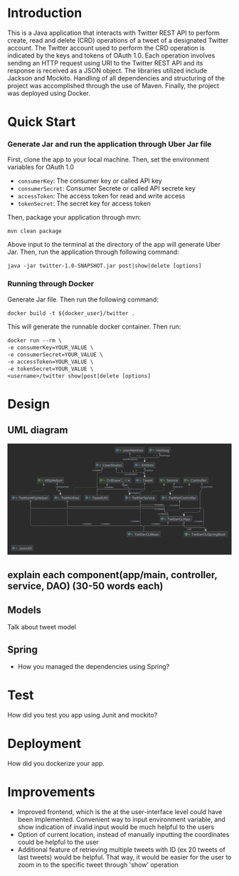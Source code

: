 # Introduction
This is a Java application that interacts with Twitter REST API to perform create, read and delete (CRD) operations of a tweet of a designated Twitter account. The Twitter account used to perform the CRD operation is indicated by the keys and tokens of OAuth 1.0. Each operation involves sending an HTTP request using URI to the Twitter REST API and its response is received as a JSON object. The libraries utilized include Jackson and Mockito. Handling of all dependencies and structuring of the project was accomplished through the use of Maven. Finally, the project was deployed using Docker.

# Quick Start
### Generate Jar and run the application through Uber Jar file
<!--- how to package your app using mvn?-->
First, clone the app to your local machine. Then, set the environment variables for OAuth 1.0
- `consumerKey`: The consumer key or called API key
- `consumerSecret`: Consumer Secrete or called API secrete key
- `accessToken`: The access token for read and write access
- `tokenSecret`: The secret key for access token

Then, package your application through mvn:
```
mvn clean package
```
Above input to the terminal at the directory of the app will generate Uber Jar. Then, run the application through following command:

```
java -jar twitter-1.0-SNAPSHOT.jar post|show|delete [options]
```

<!--- how to run your app with docker?-->
### Running through Docker
Generate Jar file. Then run the following command:
```
docker build -t ${docker_user}/twitter .
```
This will generate the runnable docker container. Then run:
```
docker run --rm \
-e consumerKey=YOUR_VALUE \
-e consumerSecret=YOUR_VALUE \
-e accessToken=YOUR_VALUE \
-e tokenSecret=YOUR_VALUE \
<username>/twitter show|post|delete [options]
```

# Design
## UML diagram
![UML Diagram](./assets/twitter_uml_diagram.png)

## explain each component(app/main, controller, service, DAO) (30-50 words each)

## Models

Talk about tweet model
## Spring
- How you managed the dependencies using Spring?

# Test
How did you test you app using Junit and mockito?

# Deployment
How did you dockerize your app.

# Improvements
- Improved frontend, which is the at the user-interface level could have been implemented. Convenient way to input environment variable, and show indication of invalid input would be much helpful to the users 
- Option of current location, instead of manually inputting the coordinates could be helpful to the user 
- Additional feature of retrieving multiple tweets with ID (ex 20 tweets of last tweets) would be helpful. That way, it would be easier for the user to zoom in to the specific tweet through 'show' operation 
